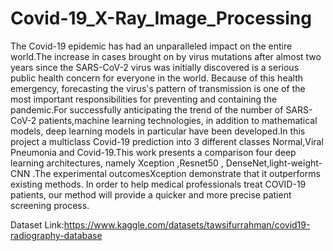 # Covid-19_X-Ray_Image_Processing

The Covid-19 epidemic has had an unparalleled impact on the entire world.The increase in cases brought on by virus mutations after almost two years since the SARS-CoV-2 virus was initially discovered is a serious public health concern for everyone in the world. Because of this health emergency, forecasting the virus's pattern of transmission is one of the most important responsibilities for preventing and containing the pandemic.For successfully anticipating the trend of the number of SARS-CoV-2 patients,machine learning technologies, in addition to mathematical models, deep learning models in particular have been developed.In this project a multiclass Covid-19 prediction into 3 different classes Normal,Viral Pneumonia and Covid-19.This work presents a comparison four deep learning architectures, namely Xception ,Resnet50 , DenseNet,light-weight-CNN .The experimental outcomesXception demonstrate that it outperforms existing methods. In order to help medical professionals treat COVID-19 patients, our method will provide a quicker and more precise patient screening process.

Dataset Link:https://www.kaggle.com/datasets/tawsifurrahman/covid19-radiography-database

